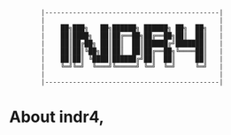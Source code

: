                
            |--------------------------------------------|
            |                                            |
            |    ██╗███╗   ██╗██████╗ ██████╗ ██╗  ██╗   |
            |    ██║████╗  ██║██╔══██╗██╔══██╗██║  ██║   |
            |    ██║██╔██╗ ██║██║  ██║██████╔╝███████║   |
            |    ██║██║╚██╗██║██║  ██║██╔══██╗╚════██║   |
            |    ██║██║ ╚████║██████╔╝██║  ██║     ██║   |
            |    ╚═╝╚═╝  ╚═══╝╚═════╝ ╚═╝  ╚═╝     ╚═╝   |
            |                                            |
            |--------------------------------------------|
              
              

 # About indr4, 
 





  
